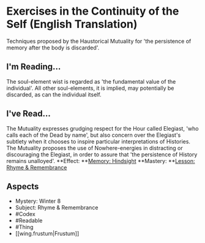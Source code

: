 # Exercises in the Continuity of the Self (English Translation)
Techniques proposed by the Haustorical Mutuality for 'the persistence of memory after the body is discarded'.
## I'm Reading...
The soul-element wist is regarded as 'the fundamental value of the individual'. All other soul-elements, it is implied, may potentially be discarded, as can the individual itself.
## I've Read...
The Mutuality expresses grudging respect for the Hour called Elegiast, 'who calls each of the Dead by name', but also concern over the Elegiast's subtlety when it chooses to inspire particular interpretations of Histories. The Mutuality proposes the use of Nowhere-energies in distracting or discouraging the Elegiast, in order to assure that 'the persistence of History remains unalloyed'.
**Effect: **[Memory: Hindsight](https://uadaf.theevilroot.xyz/rowenarium/element/mem.hindsight)
**Mastery: **[Lesson: Rhyme & Remembrance](https://uadaf.theevilroot.xyz/rowenarium/element/x.rhyme.remembrance)
## Aspects
- Mystery: Winter 8
- Subject: Rhyme & Remembrance
- #Codex
- #Readable
- #Thing
- [[wing.frustum|Frustum]]